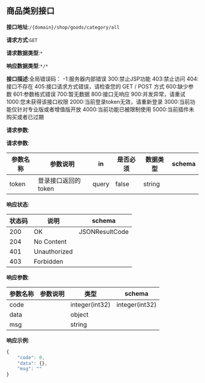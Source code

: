 

## 商品类别接口


**接口地址**:`/{domain}/shop/goods/category/all`


**请求方式**:`GET`


**请求数据类型**:`*`


**响应数据类型**:`*/*`


**接口描述**:全局错误码： 
-1:服务器内部错误
300:禁止JSP功能
403:禁止访问
404:接口不存在
405:接口请求方式错误，请检查您的 GET / POST 方式
600:缺少参数
601:参数格式错误
700:暂无数据
800:接口无响应
900:并发异常，请重试
1000:您未获得该接口权限
2000:当前登录token无效，请重新登录
3000:当前功能仅针对专业版或者增值版开放
4000:当前功能已被限制使用
5000:当前插件未购买或者已过期



**请求参数**:


**请求参数**:


| 参数名称 | 参数说明 | in    | 是否必须 | 数据类型 | schema |
| -------- | -------- | ----- | -------- | -------- | ------ |
|token|登录接口返回的token|query|false|string||


**响应状态**:


| 状态码 | 说明 | schema |
| -------- | -------- | ----- | 
|200|OK|JSONResultCode|
|204|No Content||
|401|Unauthorized||
|403|Forbidden||


**响应参数**:


| 参数名称 | 参数说明 | 类型 | schema |
| -------- | -------- | ----- |----- | 
|code||integer(int32)|integer(int32)|
|data||object||
|msg||string||


**响应示例**:
```javascript
{
	"code": 0,
	"data": {},
	"msg": ""
}
```